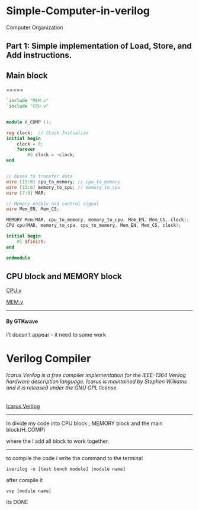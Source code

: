 # Simple-Computer-in-verilog
Computer Organization

Part 1: Simple implementation of Load, Store, and Add instructions.
-----

## Main block 
=====

```verilog
`include "MEM.v"
`include "CPU.v"


module H_COMP ();

reg clock;  // CLock Initialize 
initial begin
    clock = 0;
    forever 
        #5 clock = ~clock;
end


// buses to transfer data
wire [15:0] cpu_to_memory; // cpu_to_memory
wire [15:0] memory_to_cpu; // memory_to_cpu
wire [7:0] MAR;

// Memory enable and control signal
wire Mem_EN, Mem_CS;

MEMORY Mem(MAR, cpu_to_memory, memory_to_cpu, Mem_EN, Mem_CS, clock); 
CPU cpu(MAR, memory_to_cpu, cpu_to_memory, Mem_EN, Mem_CS, clock);

initial begin
    #1 $finish;   
end

endmodule

```

## CPU block and MEMORY block

[CPU.v](https://gist.github.com/98dc5734bdd0512ad65b96f44a33391c.git)

[MEM.v](https://gist.github.com/df626266f31418cec698f0f0a9a65a90.git)

---

#### By GTKwave 
I't doesn't appear - it need to some work 

[]()







Verilog Compiler
=======
###### Icarus Verilog is a free compiler implementation for the IEEE-1364 Verilog hardware description language. Icarus is maintained by Stephen Williams and it is released under the GNU GPL license.
[Icarus Verilog](https://bleyer.org/icarus/)



----

In divide my code into CPU block , MEMORY block and the main block(H_COMP)

where the I add all block to work together.


---

to compile the code i write the command to the terminal 

`iverilog -o [test bench module] [module name]`

after compile it 

 `vvp [module name]`
 
 its DONE


 

